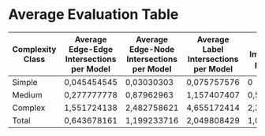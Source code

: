 # Average Evaluation Table


| Complexity Class         | Average Edge-Edge Intersections per Model  | Average Edge-Node Intersections per Model      | Average Label Intersections per Model      | Average Imprecisions per Model   | Average Complexity Degree per Model    |
|----------------|---------------------|--------------------------|-------------------------|--------------------|----------------------|
| Simple        | 0,045454545          | 0,03030303               | 0,075757576             |0              | 5,106060606    |
| Medium        | 0,277777778          | 0,87962963               | 1,157407407             | 0,527777778   | 14,14814815    |
| Complex       | 1,551724138          | 2,482758621              | 4,655172414             | 2,390804598   | 37,8045977     |
| Total         | 0,643678161          | 1,199233716              | 2,049808429             | 1,01532567    | 19,74712644    |
